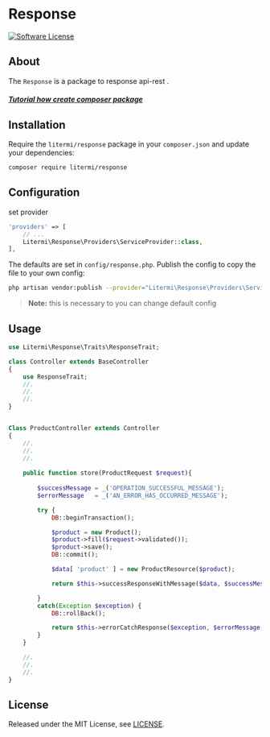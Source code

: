 # Response

[![Software License][ico-license]](LICENSE.md)

## About

The `Response` is a package to response api-rest .

##### [Tutorial how create composer package](https://cirelramos.blogspot.com/2022/04/how-create-composer-package.html)

## Installation

Require the `litermi/response` package in your `composer.json` and update your dependencies:
```sh
composer require litermi/response
```


## Configuration

set provider

```php
'providers' => [
    // ...
    Litermi\Response\Providers\ServiceProvider::class,
],
```


The defaults are set in `config/response.php`. Publish the config to copy the file to your own config:
```sh
php artisan vendor:publish --provider="Litermi\Response\Providers\ServiceProvider"
```

> **Note:** this is necessary to you can change default config



## Usage

```php
use Litermi\Response\Traits\ResponseTrait;

class Controller extends BaseController
{
    use ResponseTrait;
    //.
    //.
    //.
}
```



```php

Class ProductController extends Controller
{
    //.
    //.
    //.
    
    public function store(ProductRequest $request){
             
        $successMessage = _('OPERATION_SUCCESSFUL_MESSAGE');
        $errorMessage   = _('AN_ERROR_HAS_OCCURRED_MESSAGE');

        try {
            DB::beginTransaction();

            $product = new Product();
            $product->fill($request->validated());
            $product->save();
            DB::commit();

            $data[ 'product' ] = new ProductResource($product);

            return $this->successResponseWithMessage($data, $successMessage, Response::HTTP_CREATED);

        }
        catch(Exception $exception) {
            DB::rollBack();

            return $this->errorCatchResponse($exception, $errorMessage, Response::HTTP_SERVICE_UNAVAILABLE);
        }
    }

    //.
    //.
    //.
}

```

## License

Released under the MIT License, see [LICENSE](LICENSE).


[ico-license]: https://img.shields.io/badge/license-MIT-brightgreen.svg?style=flat-square

